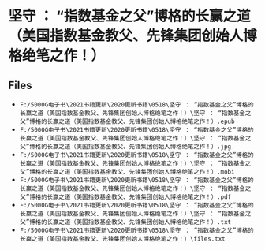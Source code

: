 # 坚守 ： “指数基金之父”博格的长赢之道（美国指数基金教父、先锋集团创始人博格绝笔之作！）

## Files

- `F:/5000G电子书\2021书籍更新\2020更新书籍\0518\坚守 ： “指数基金之父”博格的长赢之道（美国指数基金教父、先锋集团创始人博格绝笔之作！）\坚守 ： “指数基金之父”博格的长赢之道（美国指数基金教父、先锋集团创始人博格绝笔之作！）.epub`
- `F:/5000G电子书\2021书籍更新\2020更新书籍\0518\坚守 ： “指数基金之父”博格的长赢之道（美国指数基金教父、先锋集团创始人博格绝笔之作！）\坚守 ： “指数基金之父”博格的长赢之道（美国指数基金教父、先锋集团创始人博格绝笔之作！）.jpg`
- `F:/5000G电子书\2021书籍更新\2020更新书籍\0518\坚守 ： “指数基金之父”博格的长赢之道（美国指数基金教父、先锋集团创始人博格绝笔之作！）\坚守 ： “指数基金之父”博格的长赢之道（美国指数基金教父、先锋集团创始人博格绝笔之作！）.mobi`
- `F:/5000G电子书\2021书籍更新\2020更新书籍\0518\坚守 ： “指数基金之父”博格的长赢之道（美国指数基金教父、先锋集团创始人博格绝笔之作！）\坚守 ： “指数基金之父”博格的长赢之道（美国指数基金教父、先锋集团创始人博格绝笔之作！）.pdf`
- `F:/5000G电子书\2021书籍更新\2020更新书籍\0518\坚守 ： “指数基金之父”博格的长赢之道（美国指数基金教父、先锋集团创始人博格绝笔之作！）\坚守 ： “指数基金之父”博格的长赢之道（美国指数基金教父、先锋集团创始人博格绝笔之作！）.txt`
- `F:/5000G电子书\2021书籍更新\2020更新书籍\0518\坚守 ： “指数基金之父”博格的长赢之道（美国指数基金教父、先锋集团创始人博格绝笔之作！）\files.txt`

